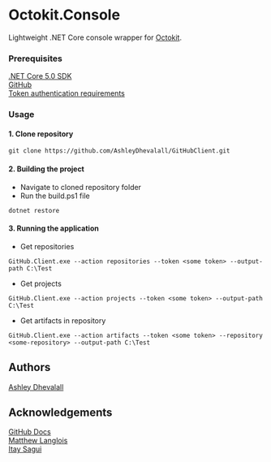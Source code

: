 # Octokit.Console

Lightweight .NET Core console wrapper for [Octokit](https://github.com/octokit/octokit.net).

### Prerequisites
[.NET Core 5.0 SDK](https://dotnet.microsoft.com/en-us/download/dotnet/5.0)  
[GitHub](https://github.com/)  
[Token authentication requirements](https://github.blog/2020-12-15-token-authentication-requirements-for-git-operations/)   

### Usage

#### 1. Clone repository

```
git clone https://github.com/AshleyDhevalall/GitHubClient.git
```


#### 2. Building the project
* Navigate to cloned repository folder
* Run the build.ps1 file
```
dotnet restore
```

#### 3. Running the application
* Get repositories
```
GitHub.Client.exe --action repositories --token <some token> --output-path C:\Test
```

* Get projects
```
GitHub.Client.exe --action projects --token <some token> --output-path C:\Test
```

* Get artifacts in repository
```
GitHub.Client.exe --action artifacts --token <some token> --repository <some-repository> --output-path C:\Test
```

## Authors

[Ashley Dhevalall](https://github.com/AshleyDhevalall)

## Acknowledgements
[GitHub Docs](https://docs.github.com/en)  
[Matthew Langlois](https://github.blog/2020-12-15-token-authentication-requirements-for-git-operations/)  
[Itay Sagui](https://medium.com/@saguiitay/playing-with-github-api-octokit-net-1f184faacd59)  
